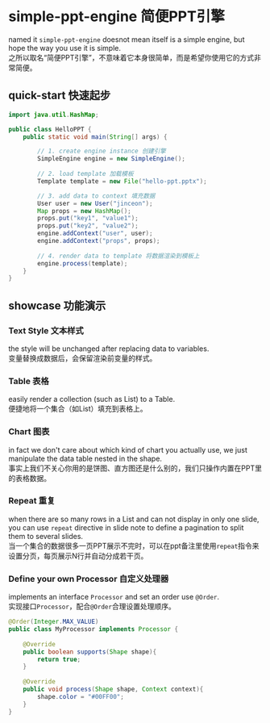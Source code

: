 # simple-ppt-engine 简便PPT引擎
named it `simple-ppt-engine` doesnot mean itself is a simple engine,
but hope the way you use it is simple.  
之所以取名“简便PPT引擎”，不意味着它本身很简单，而是希望你使用它的方式非常简便。
## quick-start 快速起步

```java
import java.util.HashMap;

public class HelloPPT {
    public static void main(String[] args) {

        // 1. create engine instance 创建引擎
        SimpleEngine engine = new SimpleEngine();
        
        // 2. load template 加载模板
        Template template = new File("hello-ppt.pptx");

        // 3. add data to context 填充数据
        User user = new User("jinceon");
        Map props = new HashMap();
        props.put("key1", "value1");
        props.put("key2", "value2");
        engine.addContext("user", user);
        engine.addContext("props", props);
        
        // 4. render data to template 将数据渲染到模板上
        engine.process(template);
    }
}
```
## showcase 功能演示
### Text Style 文本样式
the style will be unchanged after replacing data to variables.   
变量替换成数据后，会保留渲染前变量的样式。

### Table 表格
easily render a collection (such as List) to a Table.  
便捷地将一个集合（如List）填充到表格上。

### Chart 图表
in fact we don't care about which kind of chart you actually use, we just manipulate the data table nested in the shape.  
事实上我们不关心你用的是饼图、直方图还是什么别的，我们只操作内置在PPT里的表格数据。

### Repeat 重复
when there are so many rows in a List and can not display in only one slide,
you can use `repeat` directive in slide note to define a pagination to split them to several slides.  
当一个集合的数据很多一页PPT展示不完时，可以在ppt备注里使用`repeat`指令来设置分页，每页展示N行并自动分成若干页。

### Define your own Processor 自定义处理器
implements an interface `Processor` and set an order use `@Order`.  
实现接口`Processor`，配合`@Order`合理设置处理顺序。
```java
@Order(Integer.MAX_VALUE)
public class MyProcessor implements Processor {
    
    @Override
    public boolean supports(Shape shape){
        return true;
    }
    
    @Override
    public void process(Shape shape, Context context){
        shape.color = "#00FF00";
    }
}
```